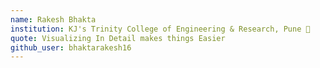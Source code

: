 ```yaml
---
name: Rakesh Bhakta 
institution: KJ's Trinity College of Engineering & Research, Pune 🚩 
quote: Visualizing In Detail makes things Easier 
github_user: bhaktarakesh16
---
```

